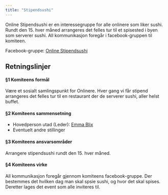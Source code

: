 ```yaml
---
title: "Stipendsushi"
---
```


Online Stipendsushi er en interessegruppe for alle onlinere som liker sushi. Rundt den 15. hver måned arrangeres det felles tur til et spisested i byen som serverer sushi. All kommunikasjon foregår i facebook-gruppen til komiteen.

Facebook-gruppe: [Online Stipendsushi](https://www.facebook.com/groups/394422394075947/?fref=ts)

Retningslinjer
------------------
#### §1 Komiteens formål
Være et sosialt samlingspunkt for Onlinere. Hver gang vi får stipend arrangeres det felles tur til en restaurant der de serverer sushi, aller helst buffet.

#### §2 Komiteens sammensetning
* Hovedperson utad (Leder): [Emma Blix](https://online.ntnu.no/profile/view/emmablix/)
* Eventuelt andre stillinger

#### §3 Komiteens ansvarsområder
Arrangere stipendsushi rundt den 15. hver måned.

#### §4 Komiteens virke
All kommunikasjon foregår gjennom komiteens facebook-gruppe. Der bestemmes det hvilken dag man skal spsie sushi, og hvor det skal spises. Deretter lages det event som alle inviteres til.